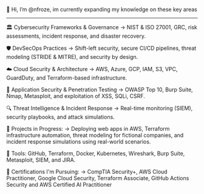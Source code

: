 👋 Hi, I’m @nfroze, im currently expanding my knowledge on these key areas

---

🏛 Cybersecurity Frameworks & Governance
 → NIST & ISO 27001, GRC, risk assessments, incident response, and disaster recovery.

🛡 DevSecOps Practices
 → Shift-left security, secure CI/CD pipelines, threat modeling (STRIDE & MITRE), and security by design.

☁️ Cloud Security & Architecture
 → AWS, Azure, GCP, IAM, S3, VPC, GuardDuty, and Terraform-based infrastructure.

🐞 Application Security & Penetration Testing
 → OWASP Top 10, Burp Suite, Nmap, Metasploit, and exploitation of XSS, SQLi, CSRF.

🔍 Threat Intelligence & Incident Response
 → Real-time monitoring (SIEM), security playbooks, and attack simulations.

🧪 Projects in Progress: → Deploying web apps in AWS, Terraform infrastructure automation, threat modeling for fictional companies, and incident response simulations using real-world scenarios.

🧰 Tools: GitHub, Terraform, Docker, Kubernetes, Wireshark, Burp Suite, Metasploit, SIEM, and JIRA.

📜 Certifications I'm Pursuing: → CompTIA Security+, AWS Cloud Practitioner, Google Cloud Security, Terraform Associate, GitHub Actions Security and AWS Certified AI Practitioner
